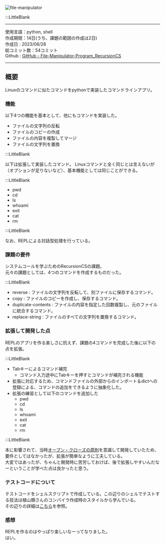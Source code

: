 
![file-manipulator](/pages/Products/page/file-manipulator/img/file-manipulator_t.jpg)    

:::LittleBlank

---    

使用言語：python, shell    
作成期間：14日(うち、課題の範囲の作成は2日)    
作成日 : 2023/08/28    
総コミット数：54コミット    
Github : [GitHub - File-Manipulator-Program_RecursionCS](https://github.com/kip2/File-Manipulator-Program_RecursionCS)    

---    

## 概要  

Linuxのコマンドに似たコマンドをpythonで実装したコマンドラインアプリ。  

### 機能

以下4つの機能を基本として、他にもコマンドを実装した。

- ファイルの文字列の反転
- ファイルのコピーの作成
- ファイルの内容を複製してマージ
- ファイルの文字列を置換

:::LittleBlank

以下は拡張して実装したコマンド。
Linuxコマンドと全く同じとは言えないが（オプションが足りないなど）、基本機能としては同じことができる。

:::LittleBlank

- pwd    
- cd    
- ls    
- whoami    
- exit    
- cat    
- rm    

:::LittleBlank

なお、REPLによる対話型処理を行っている。  

### 課題の要件  

システムコールを学ぶためのRecursionCSの課題。    
元々の課題としては、4つのコマンドを作成するものだった。    

:::LittleBlank  

- reverse : ファイルの文字列を反転して、別ファイルに保存するコマンド。  
- copy : ファイルのコピーを作成し、保存するコマンド。  
- duplicate-contents : ファイルの内容を指定した回数複製し、元のファイルに統合するコマンド。  
- replace-string : ファイルのすべての文字列を置換するコマンド。  

### 拡張して開発した点  

REPLのアプリを作る楽しさに抗えず、課題の4コマンドを完成した後に以下の点を拡張。    

:::LittleBlank

 - Tabキーによるコマンド補完    
	 - コマンド入力途中にTabキーを押すとコマンドが補完される機能    
 - 拡張に対応するため、コマンドファイルの外部からのインポート＆dictへの登録による、コマンドの追加をできるように抽象化した。    
 - 拡張の練習として以下のコマンドを追加した    
	 - pwd    
	 - cd    
	 - ls    
	 - whoami    
	 - exit    
	 - cat    
	 - rm    

:::LittleBlank

本に影響されて、当時[オープン・クローズの原則](https://ja.wikipedia.org/wiki/%E9%96%8B%E6%94%BE/%E9%96%89%E9%8E%96%E5%8E%9F%E5%89%87)を意識して開発していたため、要件としてはなかったが、拡張が簡単なように工夫している。  
大変ではあったが、ちゃんと開発時に苦労しておけば、後で拡張しやすいんだなーということが学べた点は良かったと思う。  
 
### テストコードについて  
テストコードをシェルスクリプトで作成している。この辺りのシェルでテストする技法は植山類さんのコンパイラ作成時のスタイルから学んでいる。    
その辺りの詳細は[こちら](https://www.kip2.dev/influenced/Introduction-C-compiler)を参照。  

### 感想  

REPLを作るのはやっぱり楽しいなーってなりました。  
はい。  
 